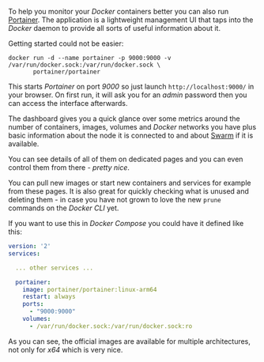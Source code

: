 To help you monitor your *Docker* containers better you can also run
[Portainer](https://portainer.io).
The application is a lightweight management UI that taps into the
*Docker* daemon to provide all sorts of useful information about it.

Getting started could not be easier:

```shell
docker run -d --name portainer -p 9000:9000 -v /var/run/docker.sock:/var/run/docker.sock \
       portainer/portainer
```

This starts *Portainer* on port *9000* so just launch `http://localhost:9000/`
in your browser.
On first run, it will ask you for an *admin* password then you can access
the interface afterwards.

The dashboard gives you a quick glance over some metrics around the number
of containers, images, volumes and *Docker* networks you have plus basic
information about the node it is connected to and about
[Swarm](https://docs.docker.com/engine/swarm/) if it is available.

[//]: # (todo: insert image of the dashboard)

You can see details of all of them on dedicated pages and you can even control
them from there - *pretty nice*.

[//]: # (todo: insert image of the containers page)

You can pull new images or start new containers and services for example from
these pages.
It is also great for quickly checking what is unused and deleting them - in case
you have not grown to love the new `prune` commands on the *Docker CLI* yet.

If you want to use this in *Docker Compose* you could have it defined like this:

```yaml
version: '2'
services:

  ... other services ...

  portainer:
    image: portainer/portainer:linux-arm64
    restart: always
    ports:
      - "9000:9000"
    volumes:
      - /var/run/docker.sock:/var/run/docker.sock:ro
```

As you can see, the official images are available for multiple architectures,
not only for *x64* which is very nice.

